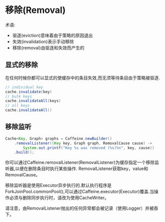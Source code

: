 # 移除(Removal)

术语:
- 驱逐(eviction)意味着由于策略的原因退出
- 失效(invalidation)表示手动移除
- 移除(removal)由驱逐和失效而产生的

## 显式的移除

在任何时候你都可以显式的使缓存中的条目失效,而无须等待条目由于策略被驱逐.

```java
// individual key
cache.invalidate(key)
// bulk keys
cache.invalidateAll(keys)
// all keys
cache.invalidateAll()
```

## 移除监听

```java
Cache<Key, Graph> graphs = Caffeine.newBuilder()
    .removalListener((Key key, Graph graph, RemovalCause cause) ->
        System.out.printf("Key %s was removed (%s)%n", key, cause))
    .build();
```
你可以通过Caffeine.removalListener(RemovalListener)为缓存指定一个移除监听器,以便在删除条目时执行某些操作. RemovalListener获取key，value和RemovalCause。

移除监听器是使用Executor异步执行的.默认执行程序是ForkJoinPool.commonPool(),可以通过Caffeine.executor(Executor)覆盖.当操作必须与删除同步执行时，请改为使用CacheWriter。

请注意，由RemovalListener抛出的任何异常都会被记录（使用Logger）并被吞下。